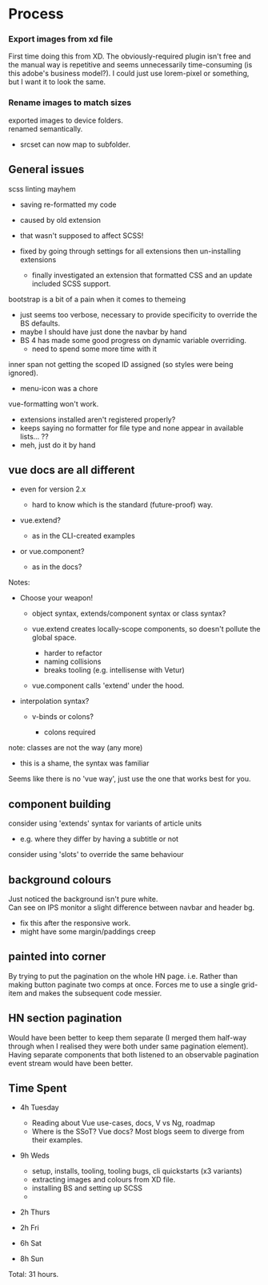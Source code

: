 # Process

### Export images from xd file

First time doing this from XD.  The obviously-required plugin isn't free and the manual way is repetitive and seems unnecessarily time-consuming (is this adobe's business model?).  I could just use lorem-pixel or something, but I want it to look the same.

### Rename images to match sizes

exported images to device folders.  
renamed semantically.

- srcset can now map to subfolder.

## General issues

scss linting mayhem

- saving re-formatted my code
- caused by old extension
- that wasn't supposed to affect SCSS!
- fixed by going through settings for all extensions then un-installing extensions

  - finally investigated an extension that formatted CSS and an update included SCSS support.

bootstrap is a bit of a pain when it comes to themeing

- just seems too verbose, necessary to provide specificity to override the BS defaults.
- maybe I should have just done the navbar by hand
- BS 4 has made some good progress on dynamic variable overriding.
  - need to spend some more time with it

inner span not getting the scoped ID assigned (so styles were being ignored).

- menu-icon was a chore

vue-formatting won't work.

- extensions installed aren't registered properly?
- keeps saying no formatter for file type and none appear in available lists... ??
- meh, just do it by hand


## vue docs are all different

- even for version 2.x

  - hard to know which is the standard (future-proof) way.

- vue.extend?

  - as in the CLI-created examples

- or vue.component?
  
  - as in the docs?

Notes:

- Choose your weapon!

  - object syntax, extends/component syntax or class syntax?
  - vue.extend creates locally-scope components, so doesn't pollute the global space.

    - harder to refactor
    - naming collisions
    - breaks tooling (e.g. intellisense with Vetur)
  - vue.component calls 'extend' under the hood.

- interpolation syntax?

  - v-binds or colons?  
  
    - colons required

note: classes are not the way (any more)

- this is a shame, the syntax was familiar

Seems like there is no 'vue way', just use the one that works best for you.


## component building

consider using 'extends' syntax for variants of article units
  
- e.g. where they differ by having a subtitle or not

consider using 'slots' to override the same behaviour

## background colours

Just noticed the background isn't pure white.  
Can see on IPS monitor a slight difference between navbar and header bg.

- fix this after the responsive work.
- might have some margin/paddings creep

## painted into corner

By trying to put the pagination on the whole HN page.
i.e.  Rather than making button paginate two comps at once.
Forces me to use a single grid-item and makes the subsequent code messier.

## HN section pagination

Would have been better to keep them separate (I merged them half-way through when I realised they were both under same pagination element).
Having separate components that both listened to an observable pagination event stream would have been better.

## Time Spent

- 4h Tuesday

  - Reading about Vue use-cases, docs, V vs Ng, roadmap
  - Where is the SSoT?  Vue docs?  Most blogs seem to diverge from their examples.

- 9h Weds

  - setup, installs, tooling, tooling bugs, cli quickstarts (x3 variants)
  - extracting images and colours from XD file.
  - installing BS and setting up SCSS
  - 

- 2h Thurs
- 2h Fri
- 6h Sat
- 8h Sun

Total: 31 hours.  
